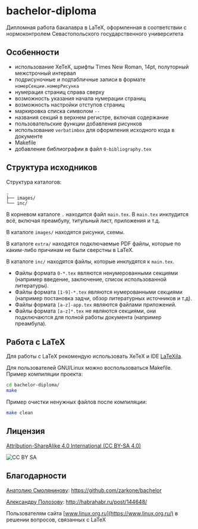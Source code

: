 bachelor-diploma
================
Дипломная работа бакалавра в LaTeX, оформленная в соответствии с нормоконтролем Севастопольского государственного университета

Особенности
-----------
* использование XeTeX, шрифты Times New Roman, 14pt, полуторный межстрочный интервал
* подрисуночные и подтабличные записи в формате `номерСекции.номерРисунка`
* нумерация страниц справа сверху
* возможность указания начала нумерации страниц
* возможность настройки отступов страниц
* маркировка списка символом `--`
* названия секций в верхнем регистре, включая содержание
* пользовательские функции добавления рисунков
* использование `verbatimbox` для оформления исходного кода в документе
* Makefile
* добавление библиографии в файл `0-bibliography.tex`

Структура исходников
--------------------
Структура каталогов:
```
.
├── images/
└── inc/
```

В корневом каталоге `.` находится файл `main.tex`.
В `main.tex` инклудится всё, включая преамбулу, титульный лист, приложения и т.д.

В каталоге `images/` находятся рисунки, схемы.

В каталоге `extra/` находятся подключаемые PDF файлы, которые по каким-либо причинам не были сверстны в LaTeX.

В каталоге `inc/` находятся файлы, которые инклудятся к `main.tex`.
* Файлы формата `0-*.tex` являются ненумерованными секциями (например введение, заключение, список использованной литературы).
* Файлы формата `[1-9]-*.tex` являются нумерованными секциями (например постановка задчи, обзор литературных источников и т.д).
* Файлы формата `[a-z]-app.tex` являются файлами приложений.
* Файлы формата `[a-z]*.tex` не являются секциями, они подключаются для полной работы документа (например преамбула).

Работа с LaTeX
--------------
Для работы с LaTeX рекомендую использовать XeTeX и IDE [LaTeXila](https://wiki.gnome.org/Apps/LaTeXila).

Для пользователей GNU/Linux можно воспользоваться Makefile.
Пример компиляции проекта:
```bash
cd bachelor-diploma/
make
```
Пример очистки ненужных файлов после компиляции:
```bash
make clean
```

Лицензия
--------
[Attribution-ShareAlike 4.0 International (CC BY-SA 4.0)](http://creativecommons.org/licenses/by-sa/4.0/deed.ru)

![CC BY SA](https://licensebuttons.net/l/by-sa/4.0/88x31.png)

Благодарности
-------------
[Анатолию Смолянинову](https://github.com/zarkone): https://github.com/zarkone/bachelor

[Александру Полозову](http://habrahabr.ru/users/Skiminok/): http://habrahabr.ru/post/144648/

Пользователям сайта [www.linux.org.ru](https://www.linux.org.ru/) в решении вопросов, связанных с LaTeX
